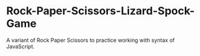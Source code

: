 # Rock-Paper-Scissors-Lizard-Spock-Game
A variant of Rock Paper Scissors to practice working with syntax of JavaScript.
